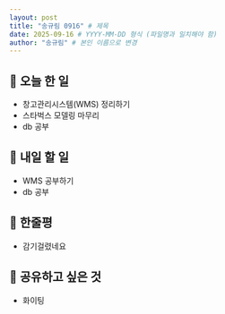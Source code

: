 ```yaml
---
layout: post
title: "송규림 0916" # 제목
date: 2025-09-16 # YYYY-MM-DD 형식 (파일명과 일치해야 함)
author: "송규림" # 본인 이름으로 변경
---
```


## 📝 오늘 한 일

- 창고관리시스템(WMS) 정리하기
- 스타벅스 모델링 마무리
- db 공부

## 🎯 내일 할 일

- WMS 공부하기
- db 공부

## 💭 한줄평

- 감기걸렸네요

## 🔗 공유하고 싶은 것

- 화이팅
